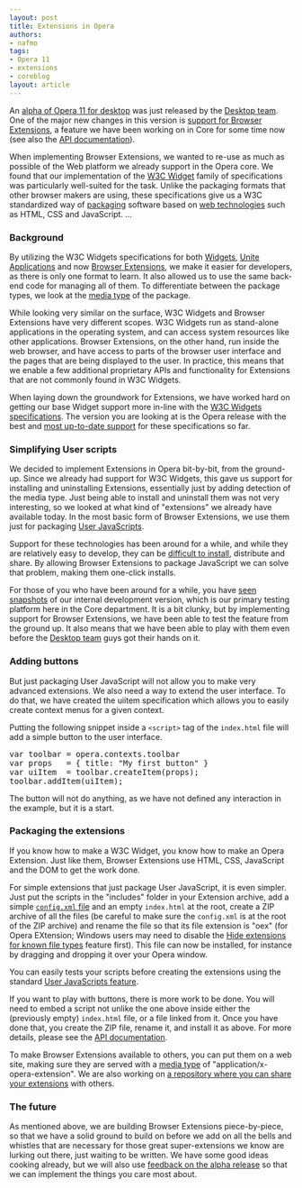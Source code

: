 ```yaml
---
layout: post
title: Extensions in Opera
authors:
- nafmo
tags:
- Opera 11
- extensions
- coreblog
layout: article
---
```

<p><p>
An
<a href="http://www.opera.com/browser/next/" rel="nofollow">alpha of Opera 11 for desktop</a>
was just released by the
<a href="http://my.opera.com/desktopteam/blog/" rel="nofollow">Desktop team</a>.
One of the major new changes in this version is
<a href="http://addons.labs.opera.com/" rel="nofollow">support for Browser Extensions</a>,
a feature we have been working on in Core for some time now (see also the
<a href="http://labs.opera.com/extensions-api/" rel="nofollow">API documentation</a>).

<p>
When implementing
Browser Extensions,
we wanted to re-use as much as possible
of the Web platform we already support in the Opera core.
We found that our implementation of the
<a href="http://www.w3.org/2008/webapps/wiki/WidgetSpecs" rel="nofollow">W3C Widget</a>
family of specifications was particularly well-suited for the task.
Unlike the packaging formats that other browser makers are using, these specifications give us a W3C standardized way of
<a href="http://www.w3.org/TR/widgets/" rel="nofollow">packaging</a>
software based on
<a href="http://www.opera.com/docs/specs/" rel="nofollow">web technologies</a> such as
HTML, CSS and JavaScript. ... </p></p></p><!--more--><h3>
Background
</h3>

<p>
By utilizing the W3C Widgets specifications for both
<a href="http://widgets.opera.com/">Widgets</a>,
<a href="http://unite.opera.com/">Unite Applications</a>
and now
<a href="http://addons.labs.opera.com/">Browser Extensions</a>,
we make it easier for
developers, as there is only one format to learn.
It also allowed us to use the same back-end code for managing all
of them.
To differentiate between the package types, we look at the
<a href="http://en.wikipedia.org/wiki/Internet_media_type">media type</a>
of the package.

<p>
While looking very similar on the surface, W3C Widgets and Browser
Extensions have very different scopes.
W3C Widgets run as stand-alone applications in the operating system, and
can access system resources like other applications.
Browser Extensions, on the other hand, run inside the web browser,
and have access to parts of the browser user interface and
the pages that are being displayed to the user.
In practice, this means that we enable a few additional proprietary APIs
and functionality for Extensions that are not commonly found in  W3C
Widgets.

<p>
When laying down the groundwork for Extensions, we have worked hard on
getting our base Widget support more in-line with the
<a href="http://www.w3.org/2008/webapps/wiki/WidgetSpecs">W3C Widgets specifications</a>.
The version you are looking at is the Opera release with the best and <a href="http://dev.w3.org/2006/waf/widgets/imp-report/">most
up-to-date support</a> for these specifications so far.

<h3>
Simplifying User scripts
</h3>

<p>
We decided to implement Extensions in Opera bit-by-bit, from the ground-up.
Since we already had support for W3C Widgets, this gave us support for
installing and uninstalling Extensions, essentially just by adding detection
of the media type.
Just being able to install and uninstall them was not very interesting,
so we looked at what kind of &quot;extensions&quot; we already have available today.
In the most basic form of Browser Extensions, we use them just for packaging
<a href="http://www.opera.com/docs/userjs/">User JavaScripts</a>.

<p>
Support for these technologies has been around for a while, and while they
are relatively easy to develop, they can be
<a href="http://www.opera.com/docs/userjs/using/#writingscripts">difficult to install</a>,
distribute and share.
By allowing Browser Extensions to
package JavaScript
we can solve that problem, making them one-click installs.

<p>
For those of you who have been around for a while, you have
<a href="http://labs.opera.com/news/2008/03/28/">seen snapshots</a>
of our internal development version, which is our primary testing
platform here in the Core department.
It is a bit clunky, but by implementing support for Browser Extensions,
we have been able to test the feature from the ground up.
It also means that we have been able to play with them even before the 
<a href="http://my.opera.com/desktopteam/blog/">Desktop team</a>
guys  got their hands on it.

<h3>
Adding buttons
</h3>

<p>
But just packaging User JavaScript will not allow you to
make very advanced extensions.
We also need a way to extend the user interface.
To do that, we have created the
uiitem specification
which allows you to easily create context menus for a given context.

<p>
Putting the following snippet inside a <code>&lt;script&gt;</code> tag of
the <code>index.html</code> file will add a simple button to the user
interface.

<pre>
var toolbar = opera.contexts.toolbar
var props   = { title: &quot;My first button&quot; }
var uiItem  = toolbar.createItem(props);
toolbar.addItem(uiItem);
</pre>

<p>
The button will not do anything, as we have not defined any interaction in the example,
but it is a start.

<h3>
Packaging the extensions
</h3>

<p>
If you know how to make a W3C Widget, you know how to make an Opera
Extension.
Just like them,
Browser Extensions use HTML, CSS, JavaScript and the DOM to get the work done.

<p>
For simple extensions that just package User JavaScript,
it is even simpler.
Just put the scripts in the
&quot;includes&quot; folder
in your Extension archive, add a simple
<a href="http://dev.w3.org/2006/waf/widgets/#configuration-document"><code>config.xml</code> file</a>
and an empty <code>index.html</code> at the root, create a ZIP archive of all the files
(be careful to make sure the <code>config.xml</code> is at the root of the ZIP archive)
and rename the file so that its file extension is &quot;oex&quot; (for Opera
EXtension; Windows users may need to disable the
<a href="http://windows.microsoft.com/en-US/windows-vista/Show-or-hide-file-name-extensions">Hide extensions for known file types</a>
feature first).
This file can now be installed, for instance by dragging and dropping
it over your Opera window.

<p>
You can easily tests your scripts before creating the extensions using
the standard
<a href="http://www.opera.com/docs/userjs/">User JavaScripts feature</a>.

<p>
If you want to play with buttons, there is more work to be done.
You will need to embed a script not unlike the one above inside either the
(previously empty) <code>index.html</code> file, or a file linked from it.
Once you have done that, you create the ZIP file, rename it, and install
it as above.
For more details, please see the 
<a href="http://labs.opera.com/extensions-api/">API documentation</a>. 

<p>
To make Browser Extensions available to others, you can put them on a
web site, making sure they are served with a
<a href="http://en.wikipedia.org/wiki/Internet_media_type">media type</a>
of &quot;application/x-opera-extension&quot;.
We are also working on
<a href="http://addons.labs.opera.com/">a repository where you can share your extensions</a>
with others.

<h3>
The future
</h3>

<p>
As mentioned above, we are building Browser Extensions piece-by-piece, so
that we have a solid ground to build on before we add on all the bells
and whistles that are necessary for those great super-extensions we know
are lurking out there, just waiting to be written.
We have some good ideas cooking already, but we will also use
<a href="http://dev.opera.com/forums/forum/42202">feedback on the alpha release</a>
so that we can implement the things you care most about.
</p></p></p></p></p></p></p></p></p></p></p></p></p></p></p>
